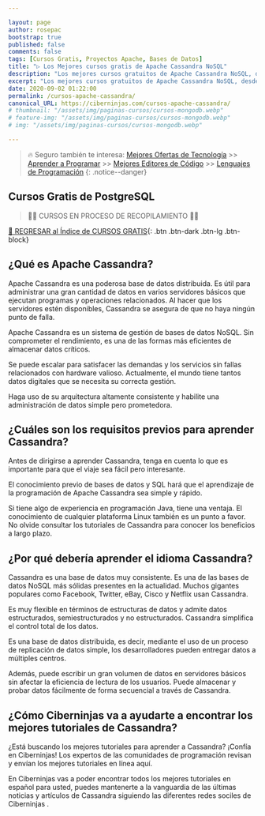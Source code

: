 ```yaml
---

layout: page
author: rosepac
bootstrap: true
published: false
comments: false
tags: [Cursos Gratis, Proyectos Apache, Bases de Datos]
title: "▷ Los Mejores cursos gratis de Apache Cassandra NoSQL"
description: "Los mejores cursos gratuitos de Apache Cassandra NoSQL, desde cero hasta nivel experto"
excerpt: "Los mejores cursos gratuitos de Apache Cassandra NoSQL, desde cero hasta nivel experto"
date: 2020-09-02 01:22:00
permalink: /cursos-apache-cassandra/
canonical_URL: https://ciberninjas.com/cursos-apache-cassandra/
# thumbnail: "/assets/img/paginas-cursos/cursos-mongodb.webp"
# feature-img: "/assets/img/paginas-cursos/cursos-mongodb.webp"
# img: "/assets/img/paginas-cursos/cursos-mongodb.webp"

---
```


> 🔥 Seguro también te interesa: [Mejores Ofertas de Tecnología](https://www.amazon.es/shop/cibercursos) >> [Aprender a Programar](/programar/) >> [Mejores Editores de Código](/mejores-editores-texto/) >> [Lenguajes de Programación](/15-mejores-lenguajes-programacion/)
{: .notice--danger}
<!-- https://hackr.io/es/tutorials/learn-sql -->
## **Cursos Gratis de PostgreSQL**

> 👷‍♂️ CURSOS EN PROCESO DE RECOPILAMIENTO 👷‍♂️
<!-- ### **Relacionados** <!-- omit in toc -->

[🏡 REGRESAR al Índice de CURSOS GRATIS](https://ciberninjas.com/cursos-tecnologia/){: .btn .btn-dark .btn-lg .btn-block}

<!-- ![](/assets/img/paginas-cursos/cursos-postgresql.webp) -->
## **¿Qué es Apache Cassandra?**

Apache Cassandra es una poderosa base de datos distribuida. Es útil para administrar una gran cantidad de datos en varios servidores básicos que ejecutan programas y operaciones relacionados. Al hacer que los servidores estén disponibles, Cassandra se asegura de que no haya ningún punto de falla.

Apache Cassandra es un sistema de gestión de bases de datos NoSQL. Sin comprometer el rendimiento, es una de las formas más eficientes de almacenar datos críticos.

Se puede escalar para satisfacer las demandas y los servicios sin fallas relacionados con hardware valioso. Actualmente, el mundo tiene tantos datos digitales que se necesita su correcta gestión.

Haga uso de su arquitectura altamente consistente y habilite una administración de datos simple pero prometedora.

## **¿Cuáles son los requisitos previos para aprender Cassandra?**

Antes de dirigirse a aprender Cassandra, tenga en cuenta lo que es importante para que el viaje sea fácil pero interesante.

El conocimiento previo de bases de datos y SQL hará que el aprendizaje de la programación de Apache Cassandra sea simple y rápido.

Si tiene algo de experiencia en programación Java, tiene una ventaja. El conocimiento de cualquier plataforma Linux también es un punto a favor. No olvide consultar los tutoriales de Cassandra para conocer los beneficios a largo plazo.

## **¿Por qué debería aprender el idioma Cassandra?**

Cassandra es una base de datos muy consistente. Es una de las bases de datos NoSQL más sólidas presentes en la actualidad. Muchos gigantes populares como Facebook, Twitter, eBay, Cisco y Netflix usan Cassandra.

Es muy flexible en términos de estructuras de datos y admite datos estructurados, semiestructurados y no estructurados. Cassandra simplifica el control total de los datos.

Es una base de datos distribuida, es decir, mediante el uso de un proceso de replicación de datos simple, los desarrolladores pueden entregar datos a múltiples centros.

Además, puede escribir un gran volumen de datos en servidores básicos sin afectar la eficiencia de lectura de los usuarios. Puede almacenar y probar datos fácilmente de forma secuencial a través de Cassandra.

## **¿Cómo Ciberninjas va a ayudarte a encontrar los mejores tutoriales de Cassandra?**

¿Está buscando los mejores tutoriales para aprender a Cassandra? ¡Confía en Ciberninjas! Los expertos de las comunidades de programación revisan y envían los mejores tutoriales en línea aquí.

En Ciberninjas vas a poder encontrar todos los mejores tutoriales en español para usted, puedes mantenerte a la vanguardia de las últimas noticias y artículos de Cassandra siguiendo las diferentes redes sociles de Ciberninjas   .